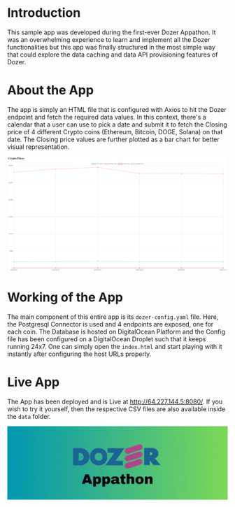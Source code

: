 # Introduction

This sample app was developed during the first-ever Dozer Appathon. It was an overwhelming experience to learn and implement all the Dozer functionalities but this app was finally structured in the most simple way that could explore the data caching and data API provisioning features of Dozer.

# About the App

The app is simply an HTML file that is configured with Axios to hit the Dozer endpoint and fetch the required data values. In this context, there's a calendar that a user can use to pick a date and submit it to fetch the Closing price of 4 different Crypto coins (Ethereum, Bitcoin, DOGE, Solana) on that date. The Closing price values are further plotted as a bar chart for better visual representation.

![App Snapshot](./data/app.png)

# Working of the App

The main component of this entire app is its `dozer-config.yaml` file. Here, the Postgresql Connector is used and 4 endpoints are exposed, one for each coin. The Database is hosted on DigitalOcean Platform and the Config file has been configured on a DigitalOcean Droplet such that it keeps running 24x7. One can simply open the `index.html` and start playing with it instantly after configuring the host URLs properly.

# Live App

The App has been deployed and is Live at http://64.227.144.5:8080/.
If you wish to try it yourself, then the respective CSV files are also available inside the `data` folder.

![Cover](./data/cover.gif)
